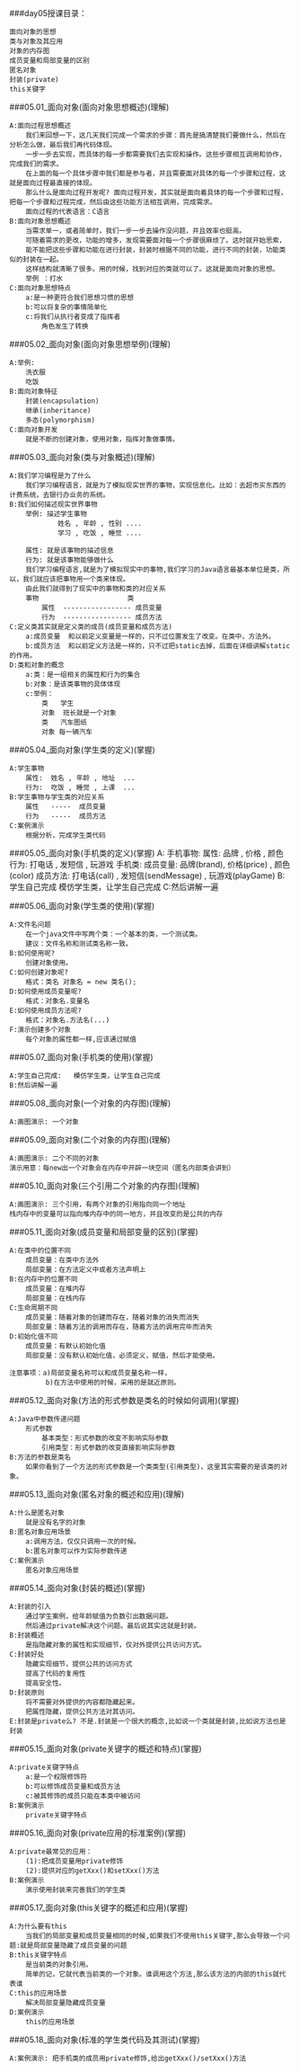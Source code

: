 ###day05授课目录：

	面向对象的思想		
	类与对象及其应用
	对象的内存图
	成员变量和局部变量的区别
	匿名对象
	封装(private)
	this关键字

###05.01_面向对象(面向对象思想概述)(理解)

	A:面向过程思想概述
		我们来回想一下，这几天我们完成一个需求的步骤：首先是搞清楚我们要做什么，然后在分析怎么做，最后我们再代码体现。
		一步一步去实现，而具体的每一步都需要我们去实现和操作。这些步骤相互调用和协作，完成我们的需求。
		在上面的每一个具体步骤中我们都是参与者，并且需要面对具体的每一个步骤和过程，这就是面向过程最直接的体现。
		那么什么是面向过程开发呢? 面向过程开发，其实就是面向着具体的每一个步骤和过程，把每一个步骤和过程完成，然后由这些功能方法相互调用，完成需求。
		面向过程的代表语言：C语言
	B:面向对象思想概述
		当需求单一，或者简单时，我们一步一步去操作没问题，并且效率也挺高。
		可随着需求的更改，功能的增多，发现需要面对每一个步骤很麻烦了。这时就开始思索，
		能不能把这些步骤和功能在进行封装，封装时根据不同的功能，进行不同的封装，功能类似的封装在一起。
		这样结构就清晰了很多。用的时候，找到对应的类就可以了。这就是面向对象的思想。
		举例 ：打水
	C:面向对象思想特点
		a:是一种更符合我们思想习惯的思想
		b:可以将复杂的事情简单化
		c:将我们从执行者变成了指挥者
			角色发生了转换

###05.02_面向对象(面向对象思想举例)(理解)

	A:举例:
		洗衣服
		吃饭	
	B:面向对象特征
		封装(encapsulation)
		继承(inheritance)
		多态(polymorphism)
	C:面向对象开发
		就是不断的创建对象，使用对象，指挥对象做事情。

###05.03_面向对象(类与对象概述)(理解)

	A:我们学习编程是为了什么
		我们学习编程语言，就是为了模拟现实世界的事物，实现信息化。比如：去超市买东西的计费系统，去银行办业务的系统。
	B:我们如何描述现实世界事物
		举例: 描述学生事物
			 	姓名 , 年龄 , 性别 ....
				学习 , 吃饭 , 睡觉 ....	
		
		属性:	就是该事物的描述信息
		行为:	就是该事物能够做什么 
		我们学习编程语言,就是为了模拟现实中的事物,我们学习的Java语言最基本单位是类，所以，我们就应该把事物用一个类来体现。
		由此我们就得到了现实中的事物和类的对应关系
		事物						类
			属性	----------------- 成员变量
			行为	----------------- 成员方法
	C:定义类其实就是定义类的成员(成员变量和成员方法)
		a:成员变量	和以前定义变量是一样的，只不过位置发生了改变。在类中，方法外。
		b:成员方法	和以前定义方法是一样的，只不过把static去掉，后面在详细讲解static的作用。
	D:类和对象的概念
		a:类：是一组相关的属性和行为的集合
		b:对象：是该类事物的具体体现
		c:举例：
			类	学生
			对象	班长就是一个对象
			类	汽车图纸
			对象 每一辆汽车

###05.04_面向对象(学生类的定义)(掌握)

	A:学生事物
		属性:  姓名 , 年龄 , 地址  ...
		行为:  吃饭 , 睡觉 , 上课  ...
	B:学生事物与学生类的对应关系
		属性   -----  成员变量
		行为   -----  成员方法
	C:案例演示
		根据分析，完成学生类代码

###05.05_面向对象(手机类的定义)(掌握)
	A:
		手机事物:
			属性:	品牌 , 价格 , 颜色 
			行为:   打电话 , 发短信 , 玩游戏
		手机类:
			成员变量:	品牌(brand), 价格(price) , 颜色(color) 
			成员方法:	打电话(call) , 发短信(sendMessage) , 玩游戏(playGame)
	B:学生自己完成
		模仿学生类，让学生自己完成
	C:然后讲解一遍
	
###05.06_面向对象(学生类的使用)(掌握)

	A:文件名问题
		在一个java文件中写两个类：一个基本的类，一个测试类。
		建议：文件名称和测试类名称一致。
	B:如何使用呢?
		创建对象使用。
	C:如何创建对象呢?
		格式：类名 对象名 = new 类名();
	D:如何使用成员变量呢?
		格式：对象名.变量名
	E:如何使用成员方法呢?
		格式：对象名.方法名(...)
	F:演示创建多个对象
		每个对象的属性都一样,应该通过赋值

###05.07_面向对象(手机类的使用)(掌握)

	A:学生自己完成:	模仿学生类，让学生自己完成
	B:然后讲解一遍
		
###05.08_面向对象(一个对象的内存图)(理解)

	A:画图演示:	一个对象

###05.09_面向对象(二个对象的内存图)(理解)

	A:画图演示:	二个不同的对象
	演示用意：每new出一个对象会在内存中开辟一块空间（匿名内部类会讲到）

###05.10_面向对象(三个引用二个对象的内存图)(理解)

	A:画图演示:	三个引用，有两个对象的引用指向同一个地址
	栈内存中的变量可以指向堆内存中的同一地方，并且改变的是公共的内存

###05.11_面向对象(成员变量和局部变量的区别)(掌握)

	A:在类中的位置不同
		成员变量：在类中方法外
		局部变量：在方法定义中或者方法声明上
	B:在内存中的位置不同
		成员变量：在堆内存
		局部变量：在栈内存
	C:生命周期不同
		成员变量：随着对象的创建而存在，随着对象的消失而消失
		局部变量：随着方法的调用而存在，随着方法的调用完毕而消失
	D:初始化值不同
		成员变量：有默认初始化值
		局部变量：没有默认初始化值，必须定义，赋值，然后才能使用。
		
	注意事项：a)局部变量名称可以和成员变量名称一样，
			 b)在方法中使用的时候，采用的是就近原则。
		
###05.12_面向对象(方法的形式参数是类名的时候如何调用)(掌握)

	A:Java中参数传递问题
		形式参数
			基本类型：形式参数的改变不影响实际参数
			引用类型：形式参数的改变直接影响实际参数
	B:方法的参数是类名
		如果你看到了一个方法的形式参数是一个类类型(引用类型)，这里其实需要的是该类的对象。

###05.13_面向对象(匿名对象的概述和应用)(理解)

	A:什么是匿名对象
		就是没有名字的对象
	B:匿名对象应用场景
		a:调用方法，仅仅只调用一次的时候。
		b:匿名对象可以作为实际参数传递
	C:案例演示
		匿名对象应用场景

###05.14_面向对象(封装的概述)(掌握)

	A:封装的引入
		通过学生案例，给年龄赋值为负数引出数据问题。
		然后通过private解决这个问题。最后说其实这就是封装。
	B:封装概述
		是指隐藏对象的属性和实现细节，仅对外提供公共访问方式。
	C:封装好处
		隐藏实现细节，提供公共的访问方式
		提高了代码的复用性
		提高安全性。
	D:封装原则
		将不需要对外提供的内容都隐藏起来。
		把属性隐藏，提供公共方法对其访问。
	E:封装是private么? 不是.封装是一个很大的概念,比如说一个类就是封装,比如说方法也是封装

###05.15_面向对象(private关键字的概述和特点)(掌握)

	A:private关键字特点
		a:是一个权限修饰符
		b:可以修饰成员变量和成员方法
		c:被其修饰的成员只能在本类中被访问
	B:案例演示
		private关键字特点
		
###05.16_面向对象(private应用的标准案例)(掌握)

	A:private最常见的应用：
		(1):把成员变量用private修饰
		(2):提供对应的getXxx()和setXxx()方法	
	B:案例演示
		演示使用封装来完善我们的学生类

###05.17_面向对象(this关键字的概述和应用)(掌握)

	A:为什么要有this
		当我们的局部变量和成员变量相同的时候,如果我们不使用this关键字,那么会导致一个问题:就是局部变量隐藏了成员变量的问题
	B:this关键字特点
		是当前类的对象引用。
		简单的记，它就代表当前类的一个对象。谁调用这个方法,那么该方法的内部的this就代表谁
	C:this的应用场景
		解决局部变量隐藏成员变量
	D:案例演示
		this的应用场景

###05.18_面向对象(标准的学生类代码及其测试)(掌握)

	A:案例演示:	把手机类的成员用private修饰,给出getXxx()/setXxx()方法
